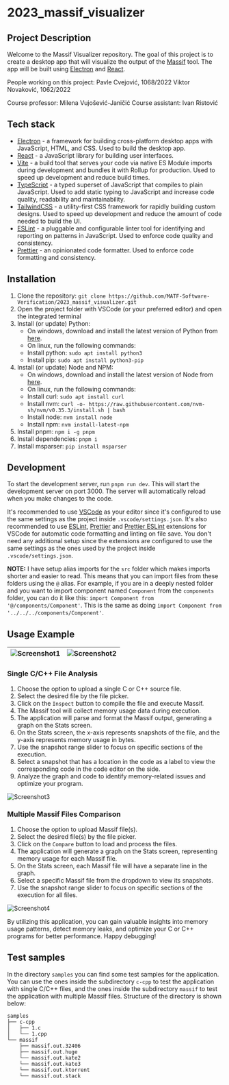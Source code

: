 # 2023_massif_visualizer

## Project Description

Welcome to the Massif Visualizer repository. The goal of this project is to create a desktop app that will visualize the output of the [Massif](https://valgrind.org/docs/manual/ms-manual.html) tool. The app will be built using [Electron](https://www.electronjs.org/) and [React](https://reactjs.org/).

People working on this project:
Pavle Cvejović, 1068/2022
Viktor Novaković, 1062/2022

Course professor: Milena Vujošević-Janičić
Course assistant: Ivan Ristović

## Tech stack

- [Electron](https://www.electronjs.org/) - a framework for building cross-platform desktop apps with JavaScript, HTML, and CSS. Used to build the desktop app.
- [React](https://reactjs.org/) - a JavaScript library for building user interfaces.
- [Vite](https://vitejs.dev/) - a build tool that serves your code via native ES Module imports during development and bundles it with Rollup for production. Used to speed up development and reduce build times.
- [TypeScript](https://www.typescriptlang.org/) - a typed superset of JavaScript that compiles to plain JavaScript. Used to add static typing to JavaScript and increase code quality, readability and maintainability.
- [TailwindCSS](https://tailwindcss.com/) - a utility-first CSS framework for rapidly building custom designs. Used to speed up development and reduce the amount of code needed to build the UI.
- [ESLint](https://eslint.org/) - a pluggable and configurable linter tool for identifying and reporting on patterns in JavaScript. Used to enforce code quality and consistency.
- [Prettier](https://prettier.io/) - an opinionated code formatter. Used to enforce code formatting and consistency.

## Installation

1. Clone the repository: `git clone https://github.com/MATF-Software-Verification/2023_massif_visualizer.git`
2. Open the project folder with VSCode (or your preferred editor) and open the integrated terminal
3. Install (or update) Python:
   - On windows, download and install the latest version of Python from [here](https://www.python.org/downloads/).
   - On linux, run the following commands:
   - Install python: `sudo apt install python3`
   - Install pip: `sudo apt install python3-pip`
4. Install (or update) Node and NPM:
   - On windows, download and install the latest version of Node from [here](https://nodejs.org/en/download/).
   - On linux, run the following commands:
   - Install curl: `sudo apt install curl`
   - Install nvm: `curl -o- https://raw.githubusercontent.com/nvm-sh/nvm/v0.35.3/install.sh | bash`
   - Install node: `nvm install node`
   - Install npm: `nvm install-latest-npm`
5. Install pnpm: `npm i -g pnpm`
6. Install dependencies: `pnpm i`
7. Install msparser: `pip install msparser`

## Development

To start the development server, run `pnpm run dev`. This will start the development server on port 3000. The server will automatically reload when you make changes to the code.

It's recommended to use [VSCode](https://code.visualstudio.com/) as your editor since it's configured to use the same settings as the project inside `.vscode/settings.json`. It's also recommended to use [ESLint](https://marketplace.visualstudio.com/items?itemName=dbaeumer.vscode-eslint), [Prettier](https://marketplace.visualstudio.com/items?itemName=esbenp.prettier-vscode) and [Prettier ESLint](https://marketplace.visualstudio.com/items?itemName=rvest.vs-code-prettier-eslint) extensions for VSCode for automatic code formatting and linting on file save. You don't need any additional setup since the extensions are configured to use the same settings as the ones used by the project inside `.vscode/settings.json`.

**NOTE:** I have setup alias imports for the `src` folder which makes imports shorter and easier to read. This means that you can import files from these folders using the `@` alias. For example, if you are in a deeply nested folder and you want to import component named `Component` from the `components` folder, you can do it like this: `import Component from '@/components/Component'`. This is the same as doing `import Component from '../../../components/Component'`.

## Usage Example

| ![Screenshot1](https://github.com/MATF-Software-Verification/2023_massif_visualizer/assets/76535188/6bf382f5-8ce2-44bd-8777-79f3c24906cd) | ![Screenshot2](https://github.com/MATF-Software-Verification/2023_massif_visualizer/assets/76535188/356b80a0-3067-4d12-a8c1-24d2f6fd4640) |
| ----------------------------------------------------------------------------------------------------------------------------------------- | ----------------------------------------------------------------------------------------------------------------------------------------- |

### Single C/C++ File Analysis

1. Choose the option to upload a single C or C++ source file.
2. Select the desired file by the file picker.
3. Click on the `Inspect` button to compile the file and execute Massif.
4. The Massif tool will collect memory usage data during execution.
5. The application will parse and format the Massif output, generating a graph on the Stats screen.
6. On the Stats screen, the x-axis represents snapshots of the file, and the y-axis represents memory usage in bytes.
7. Use the snapshot range slider to focus on specific sections of the execution.
8. Select a snapshot that has a location in the code as a label to view the corresponding code in the code editor on the side.
9. Analyze the graph and code to identify memory-related issues and optimize your program.

![Screenshot3](https://github.com/MATF-Software-Verification/2023_massif_visualizer/assets/76535188/c709d88b-3fc3-4c1f-af3b-bb170c045226)

### Multiple Massif Files Comparison

1. Choose the option to upload Massif file(s).
2. Select the desired file(s) by the file picker.
3. Click on the `Compare` button to load and process the files.
4. The application will generate a graph on the Stats screen, representing memory usage for each Massif file.
5. On the Stats screen, each Massif file will have a separate line in the graph.
6. Select a specific Massif file from the dropdown to view its snapshots.
7. Use the snapshot range slider to focus on specific sections of the execution for all files.

![Screenshot4](https://github.com/MATF-Software-Verification/2023_massif_visualizer/assets/76535188/a1d8100a-d91a-4c40-b04b-1d439f41d536)

By utilizing this application, you can gain valuable insights into memory usage patterns, detect memory leaks, and optimize your C or C++ programs for better performance. Happy debugging!

## Test samples

In the directory `samples` you can find some test samples for the application. You can use the ones inside the subdirectory `c-cpp` to test the application with single C/C++ files, and the ones inside the subdirectory `massif` to test the application with multiple Massif files. Structure of the directory is shown below:

```
samples
├── c-cpp
│   ├── 1.c
│   └── 1.cpp
└── massif
    ├── massif.out.32406
    ├── massif.out.huge
    └── massif.out.kate2
    └── massif.out.kate3
    └── massif.out.ktorrent
    └── massif.out.stack
```
